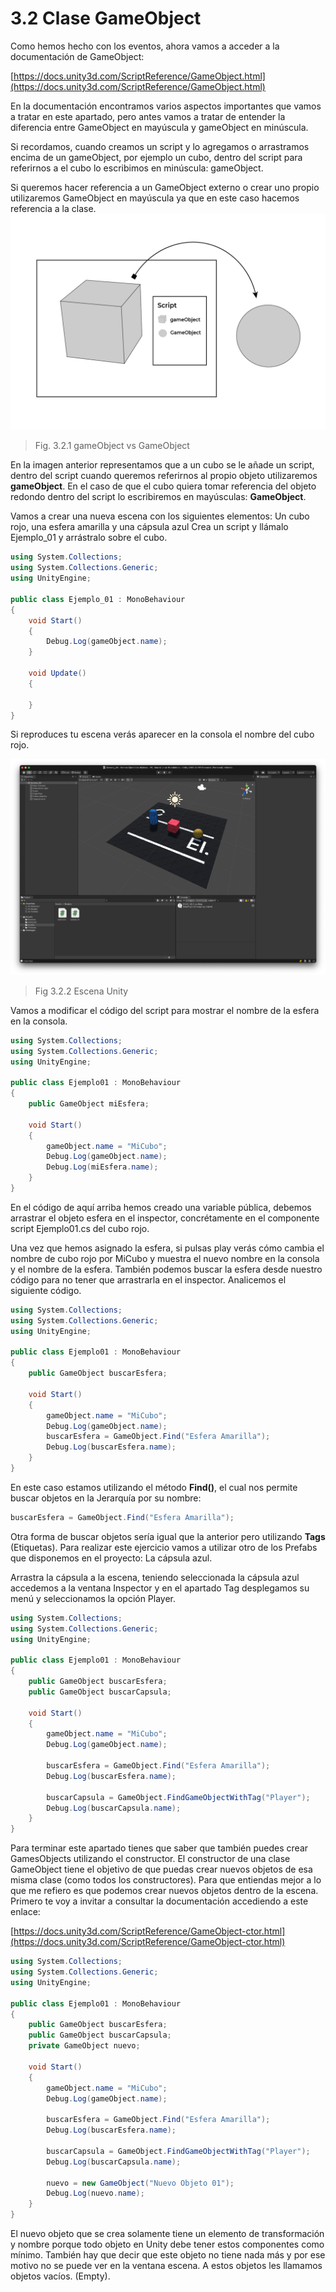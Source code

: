 # 3.2 Clase GameObject 
Como hemos hecho con los eventos, ahora vamos a acceder a la documentación de GameObject:

[https://docs.unity3d.com/ScriptReference/GameObject.html](https://docs.unity3d.com/ScriptReference/GameObject.html)

En la documentación encontramos varios aspectos importantes que vamos a tratar en este apartado, pero antes vamos a tratar de entender la diferencia entre GameObject en mayúscula y gameObject en minúscula.

Si recordamos, cuando creamos un script y lo agregamos o arrastramos encima de un gameObject, por ejemplo un cubo, dentro del script para referirnos a el cubo lo escribimos en minúscula: gameObject.

Si queremos hacer referencia a un GameObject externo o crear uno propio utilizaremos GameObject en mayúscula ya que en este caso hacemos referencia a la clase.
![Fig. 3.2.1 gameObject vs GameObject](https://github.com/jstleon/programacion-videojuegos/blob/main/03%20C%23%20con%20Unity/3.2%20clase%20GameObject/img/Fig.%203.2.1%20Cubo%20y%20esfera.png)
> Fig. 3.2.1 gameObject vs GameObject

En la imagen anterior representamos que a un cubo se le añade un script, dentro del script cuando queremos referirnos al propio objeto utilizaremos **gameObject**. En el caso de que el cubo quiera tomar referencia del objeto redondo dentro del script lo escribiremos en mayúsculas: **GameObject**.

Vamos a crear una nueva escena con los siguientes elementos: Un cubo rojo, una esfera amarilla y una cápsula azul Crea un script y llámalo Ejemplo_01 y arrástralo sobre el cubo.

````C#
using System.Collections;
using System.Collections.Generic;
using UnityEngine;

public class Ejemplo_01 : MonoBehaviour
{
    void Start()
    {
        Debug.Log(gameObject.name);
    }

    void Update()
    {
        
    }
}
````

Si reproduces tu escena verás aparecer en la consola el nombre del cubo rojo.

![Fig 3.2.2 Escena Unity](https://github.com/jstleon/programacion-videojuegos/blob/main/03%20C%23%20con%20Unity/3.2%20clase%20GameObject/img/Fig.3.2.2%20Escena%20cubo%2C%20esfera%20y%20cilindro.png)
> Fig 3.2.2 Escena Unity

Vamos a modificar el código del script para mostrar el nombre de la esfera en la consola.

````C#
using System.Collections;
using System.Collections.Generic;
using UnityEngine;

public class Ejemplo01 : MonoBehaviour
{
    public GameObject miEsfera;

    void Start()
    {
        gameObject.name = "MiCubo";
        Debug.Log(gameObject.name);
        Debug.Log(miEsfera.name);
    }
}

````
En el código de aquí arriba hemos creado una variable pública, debemos arrastrar el objeto esfera en el inspector, concrétamente en el componente script Ejemplo01.cs del cubo rojo.

Una vez que hemos asignado la esfera, si pulsas play verás cómo cambia el nombre de cubo rojo por MiCubo y muestra el nuevo nombre en la consola y el nombre de la esfera.
También podemos buscar la esfera desde nuestro código para no tener que arrastrarla en el inspector. Analicemos el siguiente código.

````C#
using System.Collections;
using System.Collections.Generic;
using UnityEngine;

public class Ejemplo01 : MonoBehaviour
{
    public GameObject buscarEsfera;

    void Start()
    {
        gameObject.name = "MiCubo";
        Debug.Log(gameObject.name);
        buscarEsfera = GameObject.Find("Esfera Amarilla");
        Debug.Log(buscarEsfera.name);
    }
}
````
En este caso estamos utilizando el método **Find()**, el cual nos permite buscar objetos en la Jerarquía por su nombre:

````C#
buscarEsfera = GameObject.Find("Esfera Amarilla");
````

Otra forma de buscar objetos sería igual que la anterior pero utilizando **Tags** (Etiquetas). Para realizar este ejercicio vamos a utilizar otro de los Prefabs que disponemos en el proyecto: La cápsula azul.

Arrastra la cápsula a la escena, teniendo seleccionada la cápsula azul accedemos a la ventana Inspector y en el apartado Tag desplegamos su menú y seleccionamos la opción Player.

````C#
using System.Collections;
using System.Collections.Generic;
using UnityEngine;

public class Ejemplo01 : MonoBehaviour
{
    public GameObject buscarEsfera;
    public GameObject buscarCapsula;

    void Start()
    {
        gameObject.name = "MiCubo";
        Debug.Log(gameObject.name);

        buscarEsfera = GameObject.Find("Esfera Amarilla");
        Debug.Log(buscarEsfera.name);

        buscarCapsula = GameObject.FindGameObjectWithTag("Player");
        Debug.Log(buscarCapsula.name);
    }
}
````
Para terminar este apartado tienes que saber que también puedes crear GamesObjects utilizando el constructor. El constructor de una clase GameObject tiene el objetivo de que puedas crear nuevos objetos de esa misma clase (como todos los constructores). Para que entiendas mejor a lo que me refiero es que podemos crear nuevos objetos dentro de la escena. Primero te voy a invitar a consultar la documentación accediendo a este enlace:

[https://docs.unity3d.com/ScriptReference/GameObject-ctor.html](https://docs.unity3d.com/ScriptReference/GameObject-ctor.html)

````C#
using System.Collections;
using System.Collections.Generic;
using UnityEngine;

public class Ejemplo01 : MonoBehaviour
{
    public GameObject buscarEsfera;
    public GameObject buscarCapsula;
    private GameObject nuevo;

    void Start()
    {
        gameObject.name = "MiCubo";
        Debug.Log(gameObject.name);

        buscarEsfera = GameObject.Find("Esfera Amarilla");
        Debug.Log(buscarEsfera.name);

        buscarCapsula = GameObject.FindGameObjectWithTag("Player");
        Debug.Log(buscarCapsula.name);

        nuevo = new GameObject("Nuevo Objeto 01");
        Debug.Log(nuevo.name);
    }
}
````
El nuevo objeto que se crea solamente tiene un elemento de transformación y nombre porque todo objeto en Unity debe tener estos componentes como mínimo. También hay que decir que este objeto no tiene nada más y por ese motivo no se puede ver en la ventana escena. A estos objetos les llamamos objetos vacíos. (Empty).




